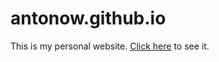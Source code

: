 antonow.github.io
=================
This is my personal website. [Click here](http://antonow.github.io/) to see it.